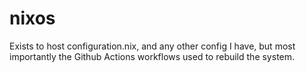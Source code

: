 # nixos
Exists to host configuration.nix, and any other config I have, but most importantly the Github Actions workflows used to rebuild the system.
